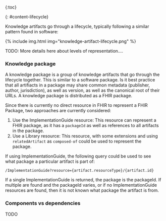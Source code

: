 
{:toc}

{: #content-lifecycle}

Knowledge artifacts go through a lifecycle, typically following a similar pattern found in software:

<div style="max-width:500px;">
{% include img.html img="knowledge-artifact-lifecycle.png" %}
</div>

TODO: More details here about levels of representation....

### Knowledge package

A knowledge package is a group of knowledge artifacts that go through the lifecycle together. This is similar to a software package. Is it best practice that all artifiacts in a package may share common metadata (publisher, author, jurisdiction), as well as version, as well as the canonical root of their URLs. A knowledge package is distributed as a FHIR package.

Since there is currently no direct resource in FHIR to represent a FHIR Package, two approaches are currently considered:

1. Use the ImplementationGuide resource: This resource can represent a FHIR package, as it has a `packageId` as well as references to all artifacts in the package.
2. Use a Library resource: This resource, with some extensions and using `relatedArtifact` as `composed-of` could be used to represent the package.

If using ImplementationGuide, the following query could be used to see what package a particular artifact is part of:
```
/ImplementationGuide?resource={artifact.resourceType}/{artifact.id}
```

If a single ImplementationGuide is returned, the package is the packageId. If multiple are found and the packageId varies, or if no ImplementationGuide resources are found, then it is not known what package the artifact is from.

### Components vs dependencies

TODO